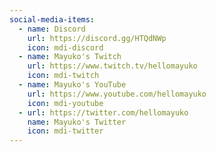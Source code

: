 ```yaml
---
social-media-items:
  - name: Discord
    url: https://discord.gg/HTQdNWp
    icon: mdi-discord
  - name: Mayuko's Twitch
    url: https://www.twitch.tv/hellomayuko
    icon: mdi-twitch
  - name: Mayuko's YouTube
    url: https://www.youtube.com/hellomayuko
    icon: mdi-youtube
  - url: https://twitter.com/hellomayuko
    name: Mayuko's Twitter
    icon: mdi-twitter
---
```

